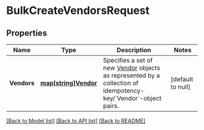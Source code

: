# BulkCreateVendorsRequest

## Properties
Name | Type | Description | Notes
------------ | ------------- | ------------- | -------------
**Vendors** | [**map[string]Vendor**](Vendor.md) | Specifies a set of new [Vendor](entity:Vendor) objects as represented by a collection of idempotency-key/&#x60;Vendor&#x60;-object pairs. | [default to null]

[[Back to Model list]](../README.md#documentation-for-models) [[Back to API list]](../README.md#documentation-for-api-endpoints) [[Back to README]](../README.md)

